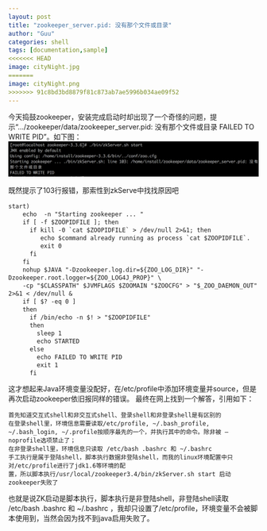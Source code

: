 ```yaml
---
layout: post
title: "zookeeper_server.pid: 没有那个文件或目录"
author: "Guu"
categories: shell
tags: [documentation,sample]
<<<<<<< HEAD
image: cityNight.jpg
=======
image: cityNight.png
>>>>>>> 91c8bd3bd8879f81c873ab7ae5996b034ae09f52
---
```


今天捣鼓zookeeper，安装完成启动时却出现了一个奇怪的问题，提示“.../zookeeper/data/zookeeper_server.pid: 没有那个文件或目录 FAILED TO WRITE PID”。如下图：
![alt text](/assets/img/20180301zk_start_failed.png "zookeeper启动失败截图")

既然提示了103行报错，那索性到zkServe中找找原因吧
```shell
start)
    echo  -n "Starting zookeeper ... "
    if [ -f $ZOOPIDFILE ]; then
      if kill -0 `cat $ZOOPIDFILE` > /dev/null 2>&1; then
         echo $command already running as process `cat $ZOOPIDFILE`. 
         exit 0
      fi
    fi
    nohup $JAVA "-Dzookeeper.log.dir=${ZOO_LOG_DIR}" "-Dzookeeper.root.logger=${ZOO_LOG4J_PROP}" \
    -cp "$CLASSPATH" $JVMFLAGS $ZOOMAIN "$ZOOCFG" > "$_ZOO_DAEMON_OUT" 2>&1 < /dev/null &
    if [ $? -eq 0 ]
    then
      if /bin/echo -n $! > "$ZOOPIDFILE"
      then
        sleep 1
        echo STARTED
      else
        echo FAILED TO WRITE PID
        exit 1
      fi
```

这才想起来Java环境变量没配好，在/etc/profile中添加环境变量并source，但是再次启动zookeeper依旧报同样的错误。
最终在网上找到一个解答，引用如下：
```
首先知道交互式shell和非交互式shell、登录shell和非登录shell是有区别的
在登录shell里，环境信息需要读取/etc/profile, ~/.bash_profile, ~/.bash_login, ~/.profile按顺序最先的一个，并执行其中的命令。除非被 —noprofile选项禁止了；
在非登录shell里，环境信息只读取 /etc/bash .bashrc 和 ~/.bashrc 
手工执行是属于登陆shell，脚本执行数据非登陆shell，而我的linux环境配置中只对/etc/profile进行了jdk1.6等环境的配
置，所以脚本执行/usr/local/zookeeper3.4/bin/zkServer.sh start 启动zookeeper失败了
```

也就是说ZK启动是脚本执行，脚本执行是非登陆shell，非登陆shell读取 /etc/bash .bashrc 和 ~/.bashrc ，我却只设置了/etc/profile，环境变量不会被脚本使用到，当然会因为找不到java启用失败了。


